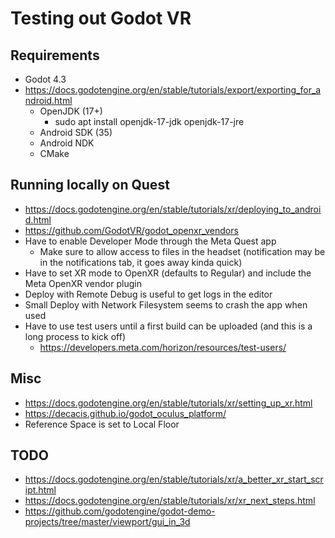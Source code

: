 # Testing out Godot VR

## Requirements

* Godot 4.3
* https://docs.godotengine.org/en/stable/tutorials/export/exporting_for_android.html
  * OpenJDK (17+)
    * sudo apt install openjdk-17-jdk openjdk-17-jre
  * Android SDK (35)
  * Android NDK
  * CMake

## Running locally on Quest

* https://docs.godotengine.org/en/stable/tutorials/xr/deploying_to_android.html
* https://github.com/GodotVR/godot_openxr_vendors
* Have to enable Developer Mode through the Meta Quest app
  * Make sure to allow access to files in the headset (notification may be in the notifications tab, it goes away kinda quick)
* Have to set XR mode to OpenXR (defaults to Regular) and include the Meta OpenXR vendor plugin
* Deploy with Remote Debug is useful to get logs in the editor
* Small Deploy with Network Filesystem seems to crash the app when used
* Have to use test users until a first build can be uploaded (and this is a long process to kick off)
  * https://developers.meta.com/horizon/resources/test-users/

## Misc

* https://docs.godotengine.org/en/stable/tutorials/xr/setting_up_xr.html
* https://decacis.github.io/godot_oculus_platform/
* Reference Space is set to Local Floor

## TODO

* https://docs.godotengine.org/en/stable/tutorials/xr/a_better_xr_start_script.html
* https://docs.godotengine.org/en/stable/tutorials/xr/xr_next_steps.html
* https://github.com/godotengine/godot-demo-projects/tree/master/viewport/gui_in_3d
